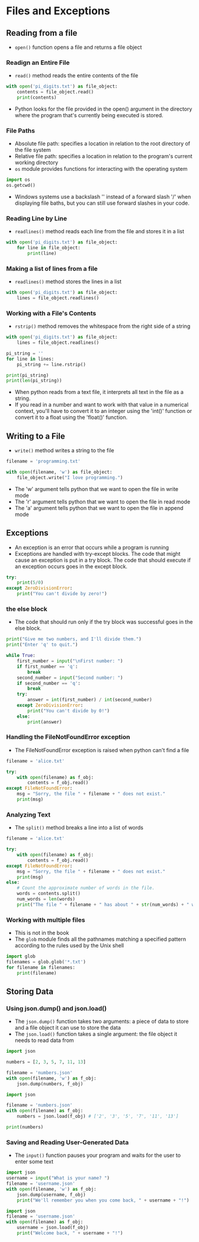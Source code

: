 # Files and Exceptions

## Reading from a file

- `open()` function opens a file and returns a file object

### Readign an Entire File

- `read()` method reads the entire contents of the file

```python
with open('pi_digits.txt') as file_object:
    contents = file_object.read()
    print(contents)
```

- Python looks for the file provided in the open() argument in the directory where the program that's currently being executed is stored.

### File Paths

- Absolute file path: specifies a location in relation to the root directory of the file system
- Relative file path: specifies a location in relation to the program's current working directory
- `os` module provides functions for interacting with the operating system

```python
import os
os.getcwd()
```

- Windows systems use a backslash '\' instead of a forward slash '/' when displaying file baths, but you can still use forward slashes in your code.


### Reading Line by Line

- `readlines()` method reads each line from the file and stores it in a list

```python
with open('pi_digits.txt') as file_object:
    for line in file_object:
        print(line)
```

### Making a list of lines from a file

- `readlines()` method stores the lines in a list

```python
with open('pi_digits.txt') as file_object:
    lines = file_object.readlines()
```

### Working with a File's Contents

- `rstrip()` method removes the whitespace from the right side of a string

```python
with open('pi_digits.txt') as file_object:
    lines = file_object.readlines()

pi_string = ''
for line in lines:
    pi_string += line.rstrip()

print(pi_string)
print(len(pi_string))
```

- When python reads from a text file, it interprets all text in the file as a string.
- If you read in a number and want to work with that value in a numerical context, you'll have to convert it to an integer using the 'int()' function or convert it to a float using the 'float()' function.

## Writing to a File

- `write()` method writes a string to the file

```python
filename = 'programming.txt'

with open(filename, 'w') as file_object:
    file_object.write("I love programming.")
```

- The 'w' argument tells python that we want to open the file in write mode
- The 'r' argument tells python that we want to open the file in read mode
- The 'a' argument tells python that we want to open the file in append mode

## Exceptions

- An exception is an error that occurs while a program is running
- Exceptions are handled with try-except blocks. The code that might cause an exception is put in a try block. The code that should execute if an exception occurs goes in the except block.

```python
try:
    print(5/0)
except ZeroDivisionError:
    print("You can't divide by zero!")
```

### the else block

- The code that should run only if the try block was successful goes in the else block.

```python
print("Give me two numbers, and I'll divide them.")
print("Enter 'q' to quit.")

while True:
    first_number = input("\nFirst number: ")
    if first_number == 'q':
        break
    second_number = input("Second number: ")
    if second_number == 'q':
        break
    try:
        answer = int(first_number) / int(second_number)
    except ZeroDivisionError:
        print("You can't divide by 0!")
    else:
        print(answer)
```


### Handling the FileNotFoundError exception

- The FileNotFoundError exception is raised when python can't find a file

```python
filename = 'alice.txt'

try:
    with open(filename) as f_obj:
        contents = f_obj.read()
except FileNotFoundError:
    msg = "Sorry, the file " + filename + " does not exist."
    print(msg)
```

### Analyzing Text

- The `split()` method breaks a line into a list of words

```python
filename = 'alice.txt'

try:
    with open(filename) as f_obj:
        contents = f_obj.read()
except FileNotFoundError:
    msg = "Sorry, the file " + filename + " does not exist."
    print(msg)
else:
    # Count the approximate number of words in the file.
    words = contents.split()
    num_words = len(words)
    print("The file " + filename + " has about " + str(num_words) + " words.")
```

### Working with multiple files

- This is not in the book
- The `glob` module finds all the pathnames matching a specified pattern according to the rules used by the Unix shell

```python
import glob
filenames = glob.glob('*.txt')
for filename in filenames:
    print(filename)
```

## Storing Data

### Using json.dump() and json.load()

- The `json.dump()` function takes two arguments: a piece of data to store and a file object it can use to store the data
- The `json.load()` function takes a single argument: the file object it needs to read data from

```python
import json

numbers = [2, 3, 5, 7, 11, 13]

filename = 'numbers.json'
with open(filename, 'w') as f_obj:
    json.dump(numbers, f_obj)
```

```python
import json

filename = 'numbers.json'
with open(filename) as f_obj:
    numbers = json.load(f_obj) # ['2', '3', '5', '7', '11', '13']

print(numbers)
```

### Saving and Reading User-Generated Data

- The `input()` function pauses your program and waits for the user to enter some text

```python
import json
username = input("What is your name? ")
filename = 'username.json'
with open(filename, 'w') as f_obj:
    json.dump(username, f_obj)
    print("We'll remember you when you come back, " + username + "!")
```

```python
import json
filename = 'username.json'
with open(filename) as f_obj:
    username = json.load(f_obj)
    print("Welcome back, " + username + "!")
```